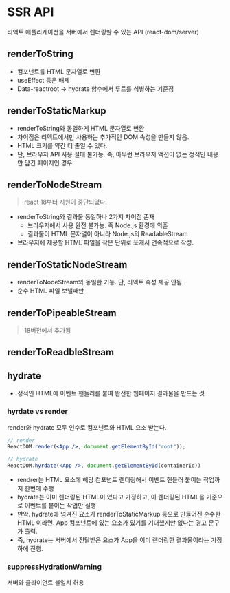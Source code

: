 # SSR API

리액트 애플리케이션을 서버에서 렌더링할 수 있는 API (react-dom/server)

## renderToString

- 컴포넌트를 HTML 문자열로 변환
- useEffect 등은 배제
- Data-reactroot -> hydrate 함수에서 루트를 식별하는 기준점

## renderToStaticMarkup

- renderToString와 동일하게 HTML 문자열로 변환
- 차이점은 리액트에서만 사용하는 추가적인 DOM 속성을 만들지 않음.
- HTML 크기를 약간 더 줄일 수 있다. 
- 단, 브라우저 API 사용 절대 불가능. 즉, 아무런 브라우저 액션이 없는 정적인 내용만 담긴 페이지인 경우.

## renderToNodeStream

> react 18부터 지원이 중단되었다. 

- renderToString와 결과물 동일하나 2가지 차이점 존재
  - 브라우저에서 사용 완전 불가능. 즉 Node.js 환경에 의존
  - 결과물이 HTML 문자열이 아니라 Node.js의 ReadableStream
- 브라우저에 제공할 HTML 파일을 작은 단위로 쪼개서 연속적으로 작성. 

## renderToStaticNodeStream

- renderToNodeStream와 동일한 기능. 단, 리액트 속성 제공 안됨.
- 순수 HTML 파일 보낼때만

## renderToPipeableStream

> 18버전에서 추가됨 

## renderToReadbleStream



## hydrate

- 정적인 HTML에 이벤트 핸들러를 붙여 완전한 웹페이지 결과물을 만드는 것

### hyrdate vs render

render와 hydrate 모두 인수로 컴포넌트와 HTML 요소 받는다.

```jsx
// render
ReactDOM.render(<App />, document.getElementById("root"));

// hydrate
ReactDOM.hyrdate(<App />, document.getElementById(containerId))
```

- rendrer는 HTML 요소에 해당 컴포넌트 렌더링해서 이벤트 핸들러 붙이는 작업까지 한번에 수행 
- hydrate는 이미 렌더링된 HTML이 있다고 가정하고, 이 렌더링된 HTML을 기준으로 이벤트를 붙이는 작업만 실행
- 만약. hydrate에 넘겨진 요소가 renderToStaticMarkup 등으로 만들어진 순수한 HTML 이라면. App 컴포넌트에 있는 요소가 있기를 기대했지만 없다는 경고 문구가 출력. 
- 즉, hydrate는 서버에서 전달받은 요소가 App을 이미 렌더링한 결과물이라는 가정하에 진행. 

### suppressHydrationWarning

서버와 클라이언트 불일치 허용